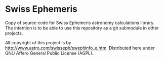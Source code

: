 # Swiss Ephemeris
Copy of source code for Swiss Ephemeris astronomy calculations library. The intention is to be able to use this repository as a git submodule in other projects.

All copyright of this project is by http://www.astro.com/swisseph/swephinfo_e.htm. Distributed here under GNU Affero General Public License (AGPL).
